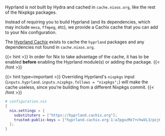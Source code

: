 Hyprland is not built by Hydra and cached in `cache.nixos.org`, like the rest
of the Nixpkgs packages.

Instead of requiring you to build Hyprland (and its dependencies, which may
include `mesa`, `ffmpeg`, etc), we provide a Cachix cache that you can add to
your Nix configuration.

The [Hyprland Cachix](https://app.cachix.org/cache/hyprland) exists to cache the
`hyprland` packages and any dependencies not found in `cache.nixos.org`.

{{< hint >}}
In order for Nix to take advantage of the cache, it has to be enabled **before**
enabling the Hyprland module(s) or adding the package.
{{< /hint >}}

{{< hint type=important >}}
Overriding Hyprland's `nixpkgs` input
(`inputs.hyprland.inputs.nixpkgs.follows = "nixpkgs";`) will make the cache
useless, since you're building from a different Nixpkgs commit.
{{< /hint >}}

```nix
# configuration.nix
{
  nix.settings = {
    substituters = ["https://hyprland.cachix.org"];
    trusted-public-keys = ["hyprland.cachix.org-1:a7pgxzMz7+chwVL3/pzj6jIBMioiJM7ypFP8PwtkuGc="];
  };
}
```
